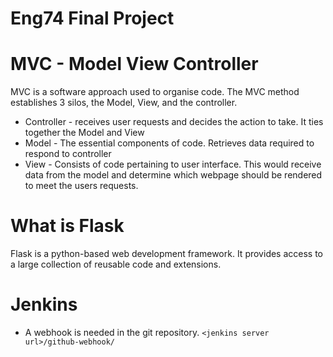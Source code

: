 # Eng74 Final Project

# MVC - Model View Controller
MVC is a software approach used to organise code. The MVC method establishes 3 silos, the Model, View, and the controller.
  * Controller - receives user requests and decides the action to take. It ties together the Model and View
  * Model - The essential components of code.
   Retrieves data required to respond to controller
  * View - Consists of code pertaining to user interface. This would receive  data from the model and determine which webpage should be rendered to meet the users requests.

# What is Flask
Flask is a python-based web development framework. It provides access to a large collection of reusable code and extensions.

# Jenkins
- A webhook is needed in the git repository.
`<jenkins server url>/github-webhook/`

